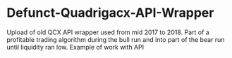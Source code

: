 # Defunct-Quadrigacx-API-Wrapper
Upload of old QCX API wrapper used from mid 2017 to 2018. 
Part of a profitable trading algorithm during the bull run and into part of the bear run until liquidity ran low.
Example of work with API
